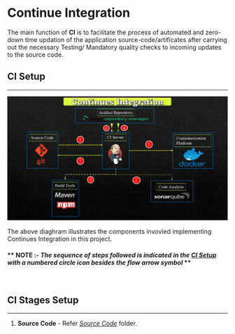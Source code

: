# Continue Integration
The main function of **CI** is to facilitate the process of automated and zero-down time updation of the application source-code/artificates after carrying out the necessary Testing/ Mandatory quality checks to incoming updates to the source code.

## CI Setup
---
![CI-setup-workflow](DevOps_Project_Flowchart_CI_image.png)

The above diaghram illustrates the components invovled implementing Continues Integration in this project.

#### \*\* NOTE :- _The sequence of steps followed is indicated in the [_CI Setup_](#ci-setup) with a numbered circle icon besides the flow arrow symbol_ \*\* 

</br>


## CI Stages Setup
---
1. **Source Code** - Refer [_Source Code_](./Source-Code) folder.